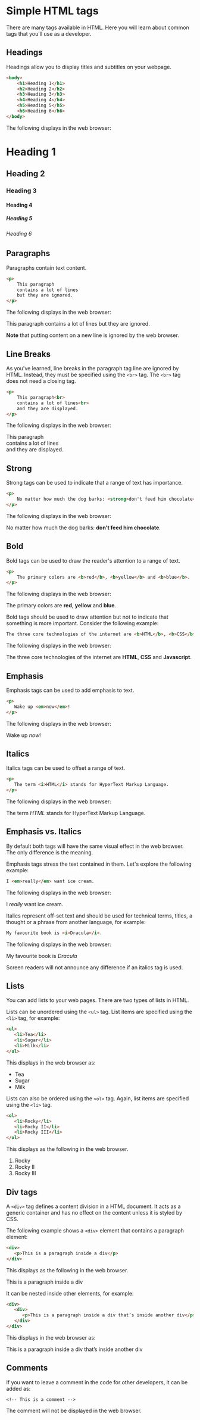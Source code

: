 # Simple HTML tags

There are many tags available in HTML. Here you will learn about common tags that you'll use as a developer.

## **Headings**

Headings allow you to display titles and subtitles on your webpage.

```html
<body>
    <h1>Heading 1</h1>
    <h2>Heading 2</h2>
    <h3>Heading 3</h3>
    <h4>Heading 4</h4>
    <h5>Heading 5</h5>
    <h6>Heading 6</h6>
</body>
```

The following displays in the web browser:

<body>
    <h1>Heading 1</h1>
    <h2>Heading 2</h2>
    <h3>Heading 3</h3>
    <h4>Heading 4</h4>
    <h5>Heading 5</h5>
    <h6>Heading 6</h6>
</body>

## Paragraphs

Paragraphs contain text content.

```html
<p>
    This paragraph 
    contains a lot of lines
    but they are ignored.
</p>
```

The following displays in the web browser:

<p>
    This paragraph 
    contains a lot of lines
    but they are ignored.
</p>

**Note** that putting content on a new line is ignored by the web browser.

## Line Breaks

As you've learned, line breaks in the paragraph tag line are ignored by HTML. Instead, they must be specified using the `<br>` tag. The `<br>` tag does not need a closing tag.

```html
<p>
    This paragraph<br>
    contains a lot of lines<br>
    and they are displayed.
</p>
```

The following displays in the web browser: 

<p>
    This paragraph<br>
    contains a lot of lines<br>
    and they are displayed.
</p>

## Strong

Strong tags can be used to indicate that a range of text has importance.

```html
<p>
    No matter how much the dog barks: <strong>don't feed him chocolate</strong>.
</p>
```

The following displays in the web browser:

<p>
    No matter how much the dog barks: <strong>don't feed him chocolate</strong>.
</p>

## Bold

Bold tags can be used to draw the reader's attention to a range of text.

```html
<p>
    The primary colors are <b>red</b>, <b>yellow</b> and <b>blue</b>.
</p>
```

The following displays in the web browser: 

<p>
    The primary colors are <b>red</b>, <b>yellow</b> and <b>blue</b>.
</p>

Bold tags should be used to draw attention but not to indicate that something is more important. Consider the following example:

```html
The three core technologies of the internet are <b>HTML</b>, <b>CSS</b> and <b>Javascript</b>.
```

The following displays in the web browser:

The three core technologies of the internet are <b>HTML</b>, <b>CSS</b> and <b>Javascript</b>.

## Emphasis

Emphasis tags can be used to add emphasis to text.

```html
<p>
   Wake up <em>now</em>!
</p>
```

The following displays in the web browser:

<p>
   Wake up <em>now</em>!
</p>

## Italics

Italics tags can be used to offset a range of text.

```html
<p>
   The term <i>HTML</i> stands for HyperText Markup Language.
</p>
```

The following displays in the web browser: 

The term <i>HTML</i> stands for HyperText Markup Language.

## Emphasis vs. Italics

By default both tags will have the same visual effect in the web browser. The only difference is the meaning.

Emphasis tags stress the text contained in them. Let's explore the following example:

```html
I <em>really</em> want ice cream.
```

The following displays in the web browser:

I <em>really</em> want ice cream.

Italics represent off-set text and should be used for technical terms, titles, a thought or a phrase from another language, for example:

```html
My favourite book is <i>Dracula</i>.
```

The following displays in the web browser:

My favourite book is <i>Dracula</i>

Screen readers will not announce any difference if an italics tag is used.

## Lists

You can add lists to your web pages. There are two types of lists in HTML.

Lists can be unordered using the `<ul>` tag. List items are specified using the `<li>` tag, for example:

```html
<ul>
   <li>Tea</li>
   <li>Sugar</li>
   <li>Milk</li>
</ul>
```

This displays in the web browser as:

<ul>
   <li>Tea</li>
   <li>Sugar</li>
   <li>Milk</li>
</ul>

Lists can also be ordered using the `<ol>` tag. Again, list items are specified using the `<li>` tag.

```html
<ol>
   <li>Rocky</li>
   <li>Rocky II</li>
   <li>Rocky III</li>
</ol>
```

This displays as the following in the web browser.

<ol>
   <li>Rocky</li>
   <li>Rocky II</li>
   <li>Rocky III</li>
</ol>

## Div tags

A `<div>` tag defines a content division in a HTML document. It acts as a generic container and has no effect on the content unless it is styled by CSS.

The following example shows a `<div>` element that contains a paragraph element:

```html
<div>
   <p>This is a paragraph inside a div</p>
</div>
```

This displays as the following in the web browser.

<div>
   <p>This is a paragraph inside a div</p>
</div>

It can be nested inside other elements, for example:

```html
<div>
   <div>
      <p>This is a paragraph inside a div that’s inside another div</p>
   </div>
</div>
```

This displays in the web browser as:

<div>
   <div>
      <p>This is a paragraph inside a div that’s inside another div</p>
   </div>
</div>

## Comments

If you want to leave a comment in the code for other developers, it can be added as:

`<!-- This is a comment -->`

The comment will not be displayed in the web browser.
